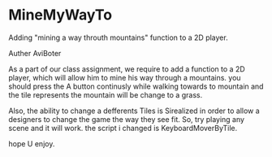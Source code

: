 # MineMyWayTo
Adding "mining a way throuth mountains" function to a 2D player.

Auther AviBoter

As a part of our class assignment, we require to add a function to a 2D player, which will allow him to mine his way through a mountains.
you should press the A button continusly while walking towards to mountain and the tile represents the mountain will be change to a grass.

Also, the ability to change a defferents Tiles is Sirealized in order to allow a designers to change the game the way they see fit.
So, try playing any scene and it will work. the script i changed is KeyboardMoverByTile.

hope U enjoy.
